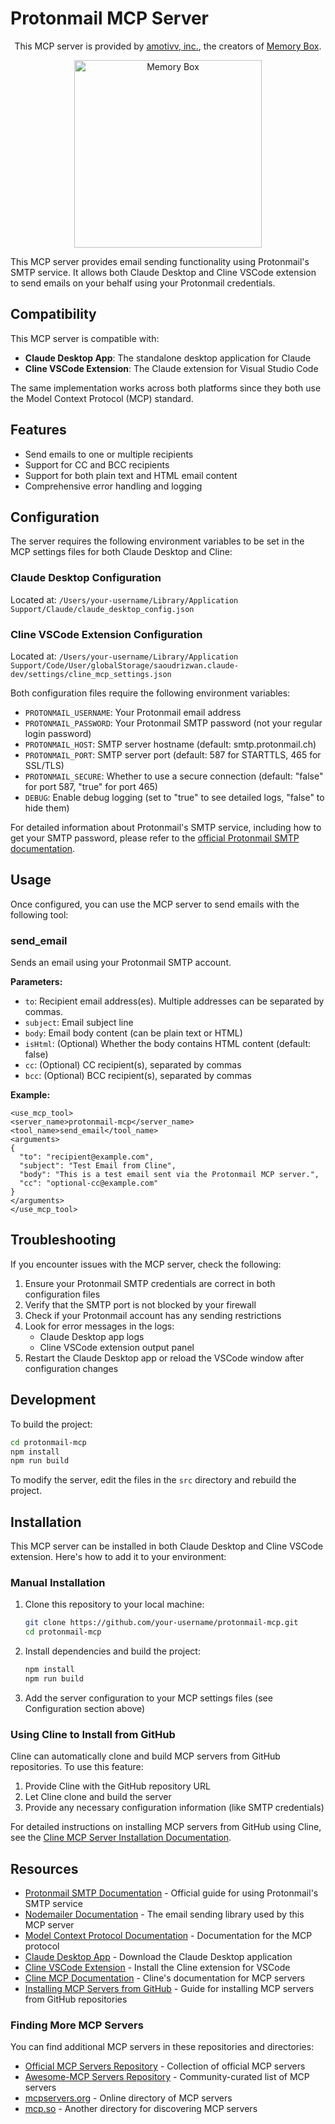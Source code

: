 # Protonmail MCP Server

<p align="center">
  This MCP server is provided by <a href="https://amotivv.com">amotivv, inc.</a>, the creators of <a href="https://memorybox.dev">Memory Box</a>.
</p>

<p align="center">
  <a href="https://github.com/amotivv/memory-box">
    <img src="https://storage.googleapis.com/amotivv-public/memory-box-logo.png" alt="Memory Box" width="300" />
  </a>
</p>

This MCP server provides email sending functionality using Protonmail's SMTP service. It allows both Claude Desktop and Cline VSCode extension to send emails on your behalf using your Protonmail credentials.

## Compatibility

This MCP server is compatible with:
- **Claude Desktop App**: The standalone desktop application for Claude
- **Cline VSCode Extension**: The Claude extension for Visual Studio Code

The same implementation works across both platforms since they both use the Model Context Protocol (MCP) standard.

## Features

- Send emails to one or multiple recipients
- Support for CC and BCC recipients
- Support for both plain text and HTML email content
- Comprehensive error handling and logging

## Configuration

The server requires the following environment variables to be set in the MCP settings files for both Claude Desktop and Cline:

### Claude Desktop Configuration
Located at: `/Users/your-username/Library/Application Support/Claude/claude_desktop_config.json`

### Cline VSCode Extension Configuration
Located at: `/Users/your-username/Library/Application Support/Code/User/globalStorage/saoudrizwan.claude-dev/settings/cline_mcp_settings.json`

Both configuration files require the following environment variables:

- `PROTONMAIL_USERNAME`: Your Protonmail email address
- `PROTONMAIL_PASSWORD`: Your Protonmail SMTP password (not your regular login password)
- `PROTONMAIL_HOST`: SMTP server hostname (default: smtp.protonmail.ch)
- `PROTONMAIL_PORT`: SMTP server port (default: 587 for STARTTLS, 465 for SSL/TLS)
- `PROTONMAIL_SECURE`: Whether to use a secure connection (default: "false" for port 587, "true" for port 465)
- `DEBUG`: Enable debug logging (set to "true" to see detailed logs, "false" to hide them)

For detailed information about Protonmail's SMTP service, including how to get your SMTP password, please refer to the [official Protonmail SMTP documentation](https://proton.me/support/smtp-submission).

## Usage

Once configured, you can use the MCP server to send emails with the following tool:

### send_email

Sends an email using your Protonmail SMTP account.

**Parameters:**

- `to`: Recipient email address(es). Multiple addresses can be separated by commas.
- `subject`: Email subject line
- `body`: Email body content (can be plain text or HTML)
- `isHtml`: (Optional) Whether the body contains HTML content (default: false)
- `cc`: (Optional) CC recipient(s), separated by commas
- `bcc`: (Optional) BCC recipient(s), separated by commas

**Example:**

```
<use_mcp_tool>
<server_name>protonmail-mcp</server_name>
<tool_name>send_email</tool_name>
<arguments>
{
  "to": "recipient@example.com",
  "subject": "Test Email from Cline",
  "body": "This is a test email sent via the Protonmail MCP server.",
  "cc": "optional-cc@example.com"
}
</arguments>
</use_mcp_tool>
```

## Troubleshooting

If you encounter issues with the MCP server, check the following:

1. Ensure your Protonmail SMTP credentials are correct in both configuration files
2. Verify that the SMTP port is not blocked by your firewall
3. Check if your Protonmail account has any sending restrictions
4. Look for error messages in the logs:
   - Claude Desktop app logs
   - Cline VSCode extension output panel
5. Restart the Claude Desktop app or reload the VSCode window after configuration changes

## Development

To build the project:

```bash
cd protonmail-mcp
npm install
npm run build
```

To modify the server, edit the files in the `src` directory and rebuild the project.

## Installation

This MCP server can be installed in both Claude Desktop and Cline VSCode extension. Here's how to add it to your environment:

### Manual Installation

1. Clone this repository to your local machine:
   ```bash
   git clone https://github.com/your-username/protonmail-mcp.git
   cd protonmail-mcp
   ```

2. Install dependencies and build the project:
   ```bash
   npm install
   npm run build
   ```

3. Add the server configuration to your MCP settings files (see Configuration section above)

### Using Cline to Install from GitHub

Cline can automatically clone and build MCP servers from GitHub repositories. To use this feature:

1. Provide Cline with the GitHub repository URL
2. Let Cline clone and build the server
3. Provide any necessary configuration information (like SMTP credentials)

For detailed instructions on installing MCP servers from GitHub using Cline, see the [Cline MCP Server Installation Documentation](https://docs.cline.bot/mcp-server-from-github).

## Resources

- [Protonmail SMTP Documentation](https://proton.me/support/smtp-submission) - Official guide for using Protonmail's SMTP service
- [Nodemailer Documentation](https://nodemailer.com/) - The email sending library used by this MCP server
- [Model Context Protocol Documentation](https://github.com/modelcontextprotocol/mcp) - Documentation for the MCP protocol
- [Claude Desktop App](https://claude.ai/download) - Download the Claude Desktop application
- [Cline VSCode Extension](https://marketplace.visualstudio.com/items?itemName=saoudrizwan.claude-dev) - Install the Cline extension for VSCode
- [Cline MCP Documentation](https://docs.cline.bot/mcp-servers/mcp-quickstart) - Cline's documentation for MCP servers
- [Installing MCP Servers from GitHub](https://docs.cline.bot/mcp-server-from-github) - Guide for installing MCP servers from GitHub repositories

### Finding More MCP Servers

You can find additional MCP servers in these repositories and directories:

- [Official MCP Servers Repository](https://github.com/modelcontextprotocol/servers) - Collection of official MCP servers
- [Awesome-MCP Servers Repository](https://github.com/punkpeye/awesome-mcp-servers) - Community-curated list of MCP servers
- [mcpservers.org](https://mcpservers.org/) - Online directory of MCP servers
- [mcp.so](https://mcp.so/) - Another directory for discovering MCP servers
